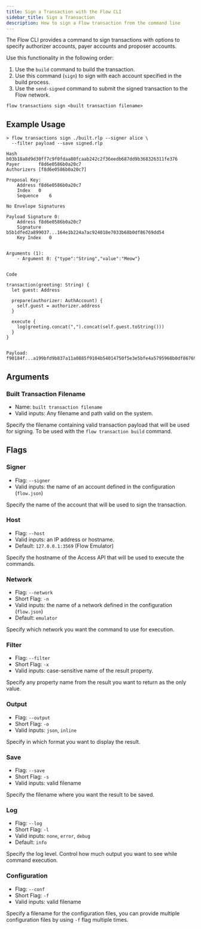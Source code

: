 ```yaml
---
title: Sign a Transaction with the Flow CLI
sidebar_title: Sign a Transaction
description: How to sign a Flow transaction from the command line
---
```


The Flow CLI provides a command to sign transactions with options to specify
authorizer accounts, payer accounts and proposer accounts.

Use this functionality in the following order:
1. Use the `build` command to build the transaction.
2. Use this command (`sign`) to sign with each account specified in the build process.
3. Use the `send-signed` command to submit the signed transaction to the Flow network.

```shell
flow transactions sign <built transaction filename>
```

## Example Usage

```shell
> flow transactions sign ./built.rlp --signer alice \
  --filter payload --save signed.rlp

Hash		b03b18a8d9d30ff7c9f0fdaa80fcaab242c2f36eedb687dd9b368326311fe376
Payer		f8d6e0586b0a20c7
Authorizers	[f8d6e0586b0a20c7]

Proposal Key:	
    Address	f8d6e0586b0a20c7
    Index	0
    Sequence	6

No Envelope Signatures

Payload Signature 0:
    Address	f8d6e0586b0a20c7
    Signature	b5b1dfed2a899037...164e1b224a7ac924018e7033b68b0df86769dd54
    Key Index	0


Arguments (1):
    - Argument 0: {"type":"String","value":"Meow"}


Code

transaction(greeting: String) {
  let guest: Address

  prepare(authorizer: AuthAccount) {
    self.guest = authorizer.address
  }

  execute {
    log(greeting.concat(",").concat(self.guest.toString()))
  }
}


Payload:
f90184f...a199bfd9b837a11a0885f9104b54014750f5e3e5bfe4a5795968b0df86769dd54c0
```

## Arguments

### Built Transaction Filename
- Name: `built transaction filename`
- Valid inputs: Any filename and path valid on the system.

Specify the filename containing valid transaction payload that will be used for signing.
To be used with the `flow transaction build` command.

## Flags

### Signer

- Flag: `--signer`
- Valid inputs: the name of an account defined in the configuration (`flow.json`)

Specify the name of the account that will be used to sign the transaction.

### Host
- Flag: `--host`
- Valid inputs: an IP address or hostname.
- Default: `127.0.0.1:3569` (Flow Emulator)

Specify the hostname of the Access API that will be
used to execute the commands.

### Network

- Flag: `--network`
- Short Flag: `-n`
- Valid inputs: the name of a network defined in the configuration (`flow.json`)
- Default: `emulator`

Specify which network you want the command to use for execution.

### Filter

- Flag: `--filter`
- Short Flag: `-x`
- Valid inputs: case-sensitive name of the result property.

Specify any property name from the result you want to return as the only value.

### Output

- Flag: `--output`
- Short Flag: `-o`
- Valid inputs: `json`, `inline`

Specify in which format you want to display the result.

### Save

- Flag: `--save`
- Short Flag: `-s`
- Valid inputs: valid filename

Specify the filename where you want the result to be saved.

### Log

- Flag: `--log`
- Short Flag: `-l`
- Valid inputs: `none`, `error`, `debug`
- Default: `info`

Specify the log level. Control how much output you want to see while command execution.

### Configuration

- Flag: `--conf`
- Short Flag: `-f`
- Valid inputs: valid filename

Specify a filename for the configuration files, you can provide multiple configuration
files by using `-f` flag multiple times.
